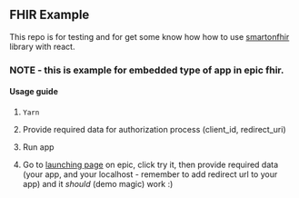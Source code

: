 ## FHIR Example 

This repo is for testing and for get some know how how to use [smartonfhir](http://docs.smarthealthit.org/client-js/) library with react. 

### NOTE - this is example for embedded type of app in epic fhir.
#### Usage guide
1. `Yarn`

2. Provide required data for authorization process (client_id, redirect_uri) 

3. Run app

4. Go to [launching page](https://fhir.epic.com/Documentation?docId=launching) on epic, click try it, then provide required data (your app, and your localhost - remember to add redirect url to your app) 
and it *should* (demo magic) work :)